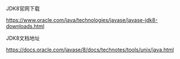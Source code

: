 JDK8官网下载

https://www.oracle.com/java/technologies/javase/javase-jdk8-downloads.html





JDK8文档地址

https://docs.oracle.com/javase/8/docs/technotes/tools/unix/java.html